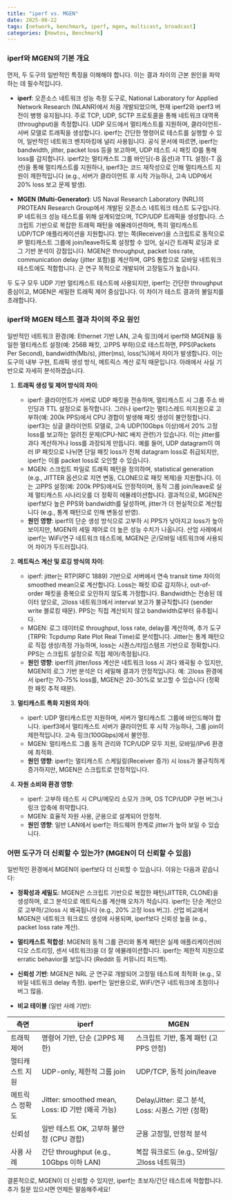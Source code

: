 ```yaml
--- 
title: "iperf vs. MGEN"
date: 2025-08-22
tags: [network, benchmark, iperf, mgen, multicast, broadcast]
categories: [Howtos, Benchmark]
---
```


### iperf와 MGEN의 기본 개요
먼저, 두 도구의 일반적인 특징을 이해해야 합니다. 이는 결과 차이의 근본 원인을 파악하는 데 필수적입니다.

- **iperf**: 오픈소스 네트워크 성능 측정 도구로, National Laboratory for Applied Network Research (NLANR)에서 처음 개발되었으며, 현재 iperf2와 iperf3 버전이 병행 유지됩니다. 주로 TCP, UDP, SCTP 프로토콜을 통해 네트워크 대역폭(throughput)을 측정합니다. UDP 모드에서 멀티캐스트를 지원하며, 클라이언트-서버 모델로 트래픽을 생성합니다. iperf는 간단한 명령어로 테스트를 실행할 수 있어, 일반적인 네트워크 벤치마킹에 널리 사용됩니다. 공식 문서에 따르면, iperf는 bandwidth, jitter, packet loss 등을 보고하며, UDP 테스트 시 패킷 ID를 통해 loss를 감지합니다. iperf2는 멀티캐스트 그룹 바인딩(-B 옵션)과 TTL 설정(-T 옵션)을 통해 멀티캐스트를 지원하나, iperf3는 코드 재작성으로 인해 멀티캐스트 지원이 제한적입니다 (e.g., 서버가 클라이언트 후 시작 가능하나, 고속 UDP에서 20% loss 보고 문제 발생).

- **MGEN (Multi-Generator)**: US Naval Research Laboratory (NRL)의 PROTEAN Research Group에서 개발된 오픈소스 네트워크 테스트 도구입니다. IP 네트워크 성능 테스트를 위해 설계되었으며, TCP/UDP 트래픽을 생성합니다. 스크립트 기반으로 복잡한 트래픽 패턴을 에뮬레이션하며, 특히 멀티캐스트 UDP/TCP 애플리케이션을 지원합니다. 받는 쪽(Receiver)을 스크립트로 동적으로 IP 멀티캐스트 그룹에 join/leave하도록 설정할 수 있어, 실시간 트래픽 로딩과 로그 기반 분석이 강점입니다. MGEN은 throughput, packet loss rate, communication delay (jitter 포함)를 계산하며, GPS 통합으로 모바일 네트워크 테스트에도 적합합니다. 군 연구 목적으로 개발되어 고정밀도가 높습니다.

두 도구 모두 UDP 기반 멀티캐스트 테스트에 사용되지만, iperf는 간단한 throughput 중심이고, MGEN은 세밀한 트래픽 제어 중심입니다. 이 차이가 테스트 결과의 불일치를 초래합니다.

### iperf와 MGEN 테스트 결과 차이의 주요 원인
일반적인 네트워크 환경(예: Ethernet 기반 LAN, 고속 링크)에서 iperf와 MGEN을 동일한 멀티캐스트 설정(예: 256B 패킷, 고PPS 부하)으로 테스트하면, PPS(Packets Per Second), bandwidth(Mb/s), jitter(ms), loss(%)에서 차이가 발생합니다. 이는 도구의 내부 구현, 트래픽 생성 방식, 메트릭스 계산 로직 때문입니다. 아래에서 사실 기반으로 자세히 분석하겠습니다.

1. **트래픽 생성 및 제어 방식의 차이**:
   - iperf: 클라이언트가 서버로 UDP 패킷을 전송하며, 멀티캐스트 시 그룹 주소 바인딩과 TTL 설정으로 동작합니다. 그러나 iperf2는 멀티스레드 미지원으로 고부하(예: 200k PPS)에서 CPU 경합이 발생해 패킷 생성이 불안정합니다. iperf3는 싱글 클라이언트 모델로, 고속 UDP(10Gbps 이상)에서 20% 고정 loss를 보고하는 알려진 문제(CPU-NIC 배치 관련)가 있습니다. 이는 jitter를 과다 계산하거나 loss를 과장되게 만듭니다. 예를 들어, UDP datagram이 여러 IP 패킷으로 나뉘면 단일 패킷 loss가 전체 datagram loss로 취급되지만, iperf는 이를 packet loss로 오인할 수 있습니다.
   - MGEN: 스크립트 파일로 트래픽 패턴을 정의하며, statistical generation (e.g., JITTER 옵션으로 지연 변동, CLONE으로 패킷 복제)을 지원합니다. 이는 고PPS 설정(예: 200k PPS)에서도 안정적이며, 동적 그룹 join/leave로 실제 멀티캐스트 시나리오를 더 정확히 에뮬레이션합니다. 결과적으로, MGEN은 iperf보다 높은 PPS와 bandwidth를 달성하며, jitter가 더 현실적으로 계산됩니다 (e.g., 통계 패턴으로 인해 변동성 반영).
   - **원인 영향**: iperf의 단순 생성 방식으로 고부하 시 PPS가 낮아지고 loss가 높아 보이지만, MGEN의 세밀 제어로 더 높은 성능 수치가 나옵니다. 산업 사례에서 iperf는 WiFi/연구 네트워크 테스트에, MGEN은 군/모바일 네트워크에 사용되어 차이가 두드러집니다.

2. **메트릭스 계산 및 로깅 방식의 차이**:
   - iperf: jitter는 RTP(RFC 1889) 기반으로 서버에서 연속 transit time 차이의 smoothed mean으로 계산합니다. Loss는 패킷 ID로 감지하나, out-of-order 패킷을 중복으로 오인하지 않도록 가정합니다. Bandwidth는 전송된 데이터 양으로, 고loss 네트워크에서 interval 보고가 불규칙합니다 (sender write 블로킹 때문). PPS는 직접 계산되지 않고 bandwidth로부터 유추됩니다.
   - MGEN: 로그 데이터로 throughput, loss rate, delay를 계산하며, 추가 도구(TRPR: Tcpdump Rate Plot Real Time)로 분석합니다. Jitter는 통계 패턴으로 직접 생성/측정 가능하며, loss는 시퀀스/타임스탬프 기반으로 정확합니다. PPS는 스크립트 설정으로 직접 제어/측정됩니다.
   - **원인 영향**: iperf의 jitter/loss 계산은 네트워크 loss 시 과다 왜곡될 수 있지만, MGEN의 로그 기반 분석은 더 세밀해 결과가 안정적입니다. 예: 고loss 환경에서 iperf는 70-75% loss를, MGEN은 20-30%로 보고할 수 있습니다 (정확한 패킷 추적 때문).

3. **멀티캐스트 특화 지원의 차이**:
   - iperf: UDP 멀티캐스트만 지원하며, 서버가 멀티캐스트 그룹에 바인드해야 합니다. iperf3에서 멀티캐스트 서버가 클라이언트 후 시작 가능하나, 그룹 join이 제한적입니다. 고속 링크(100Gbps)에서 불안정.
   - MGEN: 멀티캐스트 그룹 동적 관리와 TCP/UDP 모두 지원, 모바일/IPv6 환경에 최적화.
   - **원인 영향**: iperf는 멀티캐스트 스케일링(Receiver 증가) 시 loss가 불규칙하게 증가하지만, MGEN은 스크립트로 안정적입니다.

4. **자원 소비와 환경 영향**:
   - iperf: 고부하 테스트 시 CPU/메모리 소모가 크며, OS TCP/UDP 구현 버그나 링크 압축에 취약합니다.
   - MGEN: 효율적 자원 사용, 군용으로 설계되어 안정적.
   - **원인 영향**: 일반 LAN에서 iperf는 하드웨어 한계로 jitter가 높아 보일 수 있습니다.

### 어떤 도구가 더 신뢰할 수 있는가? (MGEN이 더 신뢰할 수 있음)
일반적인 환경에서 MGEN이 iperf보다 더 신뢰할 수 있습니다. 이유는 다음과 같습니다:

- **정확성과 세밀도**: MGEN은 스크립트 기반으로 복잡한 패턴(JITTER, CLONE)을 생성하며, 로그 분석으로 메트릭스를 계산해 오차가 적습니다. iperf는 단순 계산으로 고부하/고loss 시 왜곡됩니다 (e.g., 20% 고정 loss 버그). 산업 비교에서 MGEN은 네트워크 워크로드 생성에 사용되며, iperf보다 신뢰성 높음 (e.g., packet loss rate 계산).

- **멀티캐스트 적합성**: MGEN의 동적 그룹 관리와 통계 패턴은 실제 애플리케이션(비디오 스트리밍, 센서 네트워크)을 더 잘 에뮬레이션합니다. iperf는 제한적 지원으로 erratic behavior를 보입니다 (Reddit 등 커뮤니티 피드백).

- **신뢰성 기반**: MGEN은 NRL 군 연구로 개발되어 고정밀 테스트에 최적화 (e.g., 모바일 네트워크 delay 측정). iperf는 일반용으로, WiFi/연구 네트워크에 초점이나 버그 많음.

- **비교 테이블** (일반 사례 기반):

| 측면              | iperf                                                                 | MGEN                                                                 |
|-------------------|-----------------------------------------------------------------------|----------------------------------------------------------------------|
| 트래픽 제어       | 명령어 기반, 단순 (고PPS 제한)                                         | 스크립트 기반, 통계 패턴 (고PPS 안정)                                 |
| 멀티캐스트 지원   | UDP-only, 제한적 그룹 join                                            | UDP/TCP, 동적 join/leave                                             |
| 메트릭스 정확도   | Jitter: smoothed mean, Loss: ID 기반 (왜곡 가능)                       | Delay/Jitter: 로그 분석, Loss: 시퀀스 기반 (정확)                     |
| 신뢰성            | 일반 테스트 OK, 고부하 불안정 (CPU 경합)                              | 군용 고정밀, 안정적 분석                                              |
| 사용 사례         | 간단 throughput (e.g., 10Gbps 이하 LAN)                               | 복잡 워크로드 (e.g., 모바일/고loss 네트워크)                          |

결론적으로, MGEN이 더 신뢰할 수 있지만, iperf는 초보자/간단 테스트에 적합합니다. 추가 질문 있으시면 언제든 말씀해주세요!
